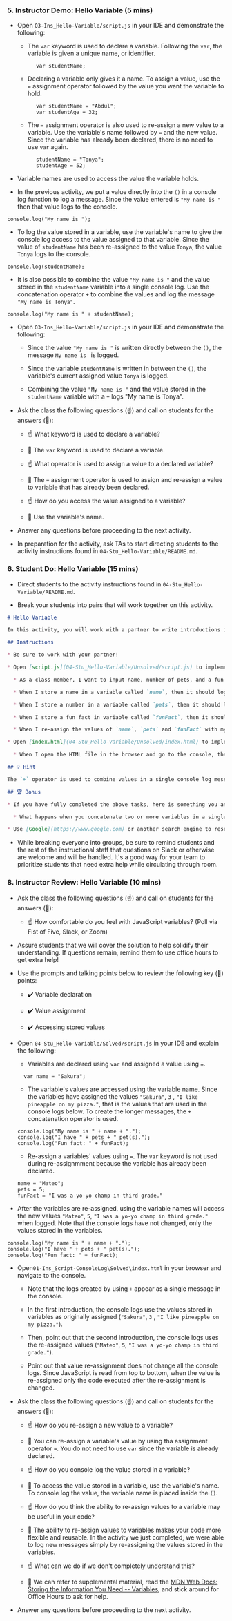 ### 5. Instructor Demo: Hello Variable (5 mins) 

* Open `O3-Ins_Hello-Variable/script.js` in your IDE and demonstrate the following:

  * The `var` keyword is used to declare a variable. Following the `var`, the variable is given a unique name, or identifier.

  ```
        var studentName;

  ```

  * Declaring a variable only gives it a name. To assign a value, use the `=` assignment operator followed by the value you want the variable to hold. 

  ```
        var studentName = "Abdul";
        var studentAge = 32;

  ```

  * The `=` assignment operator is also used to re-assign a new value to a variable. Use the variable's name followed by `=` and the new value. Since the variable has already been declared, there is no need to use `var` again.

  ```
        studentName = "Tonya";
        studentAge = 52;

  ``` 

* Variable names are used to access the value the variable holds. 

* In the previous activity, we put a value directly into the `()` in a console log function to log a message. Since the value entered is `"My name is "` then that value logs to the console. 

```
console.log("My name is ");

```
* To log the value stored in a variable, use the variable's name to give the console log access to the value assigned to that variable. Since the value of `studentName` has been re-assigned to the value `Tonya`, the value `Tonya` logs to the console. 

```
console.log(studentName);

```
 
* It is also possible to combine the value `"My name is "` and the value stored in the `studentName` variable into a single console log. Use the concatenation operator `+` to combine the values and log the message `"My name is Tonya"`.

```
console.log("My name is " + studentName);

```

* Open `O3-Ins_Hello-Variable/script.js` in your IDE and demonstrate the following:

  * Since the value `"My name is "` is written directly between the `()`, the message `My name is ` is logged.

  * Since the variable `studentName` is written in between the `()`, the variable's current assigned value `Tonya` is logged. 

  * Combining the value `"My name is "` and the value stored in the `studentName` variable with a `+` logs "My name is Tonya". 


* Ask the class the following questions (☝️) and call on students for the answers (🙋):

  * ☝️ What keyword is used to declare a variable? 

  * 🙋 The `var` keyword is used to declare a variable. 

  * ☝️ What operator is used to assign a value to a declared variable?  

  * 🙋 The `=` assignment operator is used to assign and re-assign a value to variable that has already been declared. 

  * ☝️ How do you access the value assigned to a variable?  

  * 🙋 Use the variable's name.  


* Answer any questions before proceeding to the next activity.

* In preparation for the activity, ask TAs to start directing students to the activity instructions found in `04-Stu_Hello-Variable/README.md`.

### 6. Student Do: Hello Variable (15 mins) 

* Direct students to the activity instructions found in `04-Stu_Hello-Variable/README.md`.

* Break your students into pairs that will work together on this activity.

```md
# Hello Variable 

In this activity, you will work with a partner to write introductions in the console using console.log() and variables.

## Instructions

* Be sure to work with your partner!

* Open [script.js](04-Stu_Hello-Variable/Unsolved/script.js) to implement the following features:

  * As a class member, I want to input name, number of pets, and a fun fact about myself and log an introduction to the console. Then, by only re-assigning the variables, I want to introduce my partner.

  * When I store a name in a variable called `name`, then it should log this introduction line to the console: "My name is `VALUE_STORED_IN_VARIABLE_NAME`."

  * When I store a number in a variable called `pets`, then it should log this introduction line to the console:  "I have `VALUE_STORED_IN_VARIABLE_PETS` pet(s)."

  * When I store a fun fact in variable called `funFact`, then it should log this introduction line to the console: "Fun fact: `VALUE_STORED_IN_VARIABLE_FUNFACT`"

  * When I re-assign the values of `name`, `pets` and `funFact` with my new partner's information the introduction messages above should reflect the new values.

* Open [index.html](04-Stu_Hello-Variable/Unsolved/index.html) to implement the following features:

  * When I open the HTML file in the browser and go to the console, the logs should appear. 

## 💡 Hint

The `+` operator is used to combine values in a single console log message.

## 🏆 Bonus

* If you have fully completed the above tasks, here is something you and your partner can work through as an added challenge to further your knowledge:

  * What happens when you concatenate two or more variables in a single console log using `+`? Is the result what you expected? Why or why not? 

* Use [Google](https://www.google.com) or another search engine to research the above.

```

* While breaking everyone into groups, be sure to remind students and the rest of the instructional staff that questions on Slack or otherwise are welcome and will be handled. It's a good way for your team to prioritize students that need extra help while circulating through room.

### 8. Instructor Review: Hello Variable (10 mins) 

* Ask the class the following questions (☝️) and call on students for the answers (🙋):

  * ☝️ How comfortable do you feel with JavaScript variables? (Poll via Fist of Five, Slack, or Zoom)

* Assure students that we will cover the solution to help solidify their understanding. If questions remain, remind them to use office hours to get extra help!

* Use the prompts and talking points below to review the following key (🔑) points:

  * ✔️ Variable declaration

  * ✔️ Value assignment

  * ✔️ Accessing stored values

* Open `04-Stu_Hello-Variable/Solved/script.js` in your IDE and explain the following: 

  * Variables are declared using `var` and assigned a value using `=`.

  ```
    var name = "Sakura";

  ```

   * The variable's values are accessed using the variable name. Since the variables have assigned the values `"Sakura"`, `3` , `"I like pineapple on my pizza."`, that is the values that are used in the console logs below.  To create the longer messages, the `+` concatenation operator is used.

  ```
  console.log("My name is " + name + ".");
  console.log("I have " + pets + " pet(s).");
  console.log("Fun fact: " + funFact);

  ```

  * Re-assign a variables' values using  `=`. The `var` keyword is not used during re-assignmment because the variable has already been declared.

  ```
  name = "Mateo";
  pets = 5;
  funFact = "I was a yo-yo champ in third grade."

  ```

* After the variables are re-assigned, using the variable names will access the new values `"Mateo"`, `5`, `"I was a yo-yo champ in third grade."` when logged. Note that the console logs have not changed, only the values stored in the variables.

```
console.log("My name is " + name + ".");
console.log("I have " + pets + " pet(s).");
console.log("Fun fact: " + funFact);

```

* Open`01-Ins_Script-ConsoleLog\Solved\index.html` in your browser and navigate to the console. 

    * Note that the logs created by using `+` appear as a single message in the console. 

    * In the first introduction, the console logs use the values stored in variables as originally assigned (`"Sakura"`, `3` , `"I like pineapple on my pizza."`). 

    * Then, point out that the second introduction, the console logs uses the re-assigned values (`"Mateo"`, `5`, `"I was a yo-yo champ in third grade."`). 
    
    * Point out that value re-assignment does not change all the console logs. Since JavaScript is read from top to bottom, when the value is re-assigned only the code executed after the re-assignment is changed. 

* Ask the class the following questions (☝️) and call on students for the answers (🙋):

    * ☝️ How do you re-assign a new value to a variable?  

    * 🙋 You can re-assign a variable's value by using tha assignment operator `=`. You do not need to use `var` since the variable is already declared. 

    * ☝️ How do you console log the value stored in a variable? 

    * 🙋 To access the value stored in a variable, use the variable's name. To console log the value, the variable name is placed inside the `()`. 

     * ☝️ How do you think the ability to re-assign values to a variable may be useful in your code? 

    * 🙋 The ability to re-assign values to variables makes your code more flexible and reusable. In the activity we just completed, we were able to log new messages simply by re-assigning the values stored in the variables. 

  * ☝️ What can we do if we don't completely understand this?

  * 🙋 We can refer to supplemental material, read the [MDN Web Docs: Storing the Information You Need -- Variables](https://developer.mozilla.org/en-US/docs/Learn/JavaScript/First_steps/Variables), and stick around for Office Hours to ask for help.

* Answer any questions before proceeding to the next activity.
